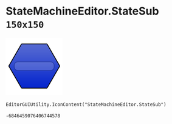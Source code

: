 # StateMachineEditor.StateSub `150x150`
<img src="/img/StateMachineEditor.StateSub.png" width=150 height=150>

``` CSharp
EditorGUIUtility.IconContent("StateMachineEditor.StateSub")
```
```
-6846459076406744578
```
